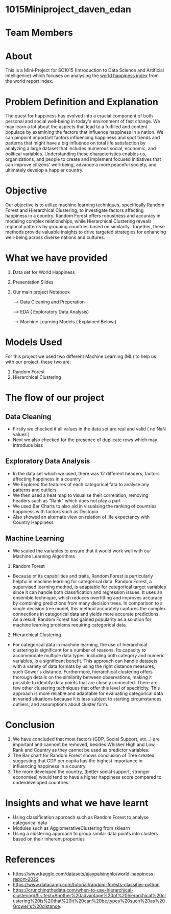 # 1015Miniproject_daven_edan
# Team Members

# About

This is a Mini-Project for SC1015 (Introduction to Data Science and Artificial Intelligence) which focuses on analysing the [world happiness index](https://www.kaggle.com/datasets/ajaypalsinghlo/world-happiness-report-2022) from the world report index.
# Problem Definition and Explanation
The quest for happiness has evolved into a crucial component of both personal and social well-being in today's environment of fast change. We may learn a lot about the aspects that lead to a fulfilled and content populace by examining the factors that influence happiness in a nation. We can pinpoint important factors influencing happiness and spot trends and patterns that might have a big influence on total life satisfaction by analyzing a large dataset that includes numerous social, economic, and political variables. Understanding these characteristics enables us, organizations, and people to create and implement focused initiatives that can improve citizens' well-being, advance a more peaceful society, and ultimately develop a happier country.

# Objective
Our objective is to utilize machine learning techniques, specifically Random Forest and Hierarchical Clustering, to investigate factors affecting happiness in a country. Random Forest offers robustness and accuracy in modeling complex relationships, while Hierarchical Clustering reveals regional patterns by grouping countries based on similarity. Together, these methods provide valuable insights to drive targeted strategies for enhancing well-being across diverse nations and cultures.

# What we have provided 
1. Data set for World Happiness
2. Presentation Slides
3. Our main project Notebook

   --> Data Cleaning and Preperation
   
   --> EDA ( Exploratory Data Analysis)
   
   --> Machine Learning Models ( Explained Below )

# Models Used
For this project we used two different Machine Learning (ML) to help us with our project, these two are:
  1. Random Forest 
  2. Hierarchical Clustering

# The flow of our project

## Data Cleaning
* Firstly we checked if all values in the data set are real and valid ( no NaN values )
* Next we also checked for the presence of duplicate rows which may introduce bias


## Exploratory Data Analysis
* In the data set which we used, there was 12 different headers, factors affecting happiness in a country
* We Explored the features of each categorical fata to analyse any patterns and outliers
* We then used a heat map to visualise their correlation, removing headers such as "Rank" which does not play a part
* We used Bar Charts to also aid in visualsing the ranking of countries happiness with factors such as Dystopia
* Also showed an alternate view on relation of life expectancy with Country Happiness

## Machine Learning
* We scaled the variables to ensure that it would work well with our Machine Learning Algorithms
1. Random Forest
* Because of its capabilities and traits, Random Forest is particularly helpful in machine learning for categorical data. Random Forest, a supervised learning method, is adaptable for categorical target variables since it can handle both classification and regression issues. It uses an ensemble technique, which reduces overfitting and improves accuracy by combining predictions from many decision trees. In comparison to a single decision tree model, this method accurately captures the complex connections in categorical data and yields more accurate predictions. As a result, Random Forest has gained popularity as a solution for machine learning problems requiring categorical data.

2. Hierarchical Clustering
* For categorical data in machine learning, the use of hierarchical clustering is significant for a number of reasons. Its capacity to accommodate multiple data types, including both category and numeric variables, is a significant benefit. This approach can handle datasets with a variety of data formats by using the right distance measures, such Gower's distance. Furthermore, hierarchical clustering offers thorough details on the similarity between observations, making it possible to identify data points that are closely connected. There are few other clustering techniques that offer this level of specificity. This approach is more reliable and adaptable for evaluating categorical data in varied situations because it is less subject to starting circumstances, outliers, and assumptions about cluster form.



# Conclusion
1. We have concluded that most factors (GDP, Social Support, etx...) are important and cannont be removed, besides Whisker High and Low, Rank and Country as they cannot be used as predictor variables.
2. The Bar chart for Random Forest shows conclusion of Tree created. suggesting that GDP per capita has the highest importance in influencing happiness in a country.
3. The more developed the country, (better social support, stronger economies) would tend to have a higher happiness score compared to underdeveloped countries.

# Insights and what we have learnt
* Using classification approach such as Random Forest to analyse categorical data
* Modules such as AgglomerativeClustering from sklearn
* Using a clustering approach to group similar data points into clusters based on their inherent properties



# References
* https://www.kaggle.com/datasets/ajaypalsinghlo/world-happiness-report-2022
* https://www.datacamp.com/tutorial/random-forests-classifier-python
* https://crunchingthedata.com/when-to-use-hierarchical-clustering/#:~:text=Another%20advantage%20of%20hierarchical%20clustering%20is%20that%20it%20can%20be,types%20such%20as%20Grower's%20distance.


